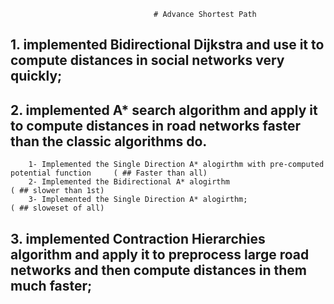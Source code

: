                                     # Advance Shortest Path
 ## 1. implemented Bidirectional Dijkstra and use it to compute distances in social networks very quickly;
 
 ## 2. implemented A* search algorithm and apply it to compute distances in road networks faster than the classic algorithms do.
        1- Implemented the Single Direction A* alogirthm with pre-computed potential function     ( ## Faster than all)  
        2- Implemented the Bidirectional A* alogirthm                                             ( ## slower than 1st)
        3- Implemented the Single Direction A* alogirthm;                                         ( ## sloweset of all) 
        
       
 ## 3. implemented Contraction Hierarchies algorithm and apply it to preprocess large road networks and then compute distances in them much faster;

